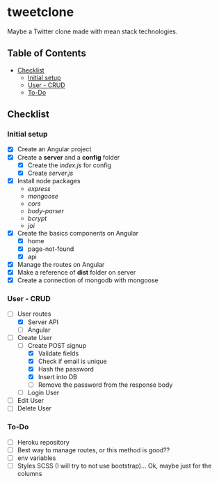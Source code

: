 # tweetclone

Maybe a Twitter clone made with mean stack technologies.

## Table of Contents
* [Checklist](#cheklist)
  * [Initial setup](#initial-setup)
  * [User - CRUD](#user---crud)
  * [To-Do](#to-do)


## Checklist
### Initial setup
* [x] Create an Angular project
* [x] Create a **server** and a **config** folder
  * [x] Create the _index.js_ for config
  * [x] Create _server.js_
* [x] Install node packages
  * _express_
  * _mongoose_
  * _cors_
  * _body-parser_
  * _bcrypt_
  * _joi_
* [x] Create the basics components on Angular
  * [x] home
  * [x] page-not-found
  * [x] api
* [x] Manage the routes on Angular
* [x] Make a reference of **dist** folder on server
* [x] Create a connection of mongodb with mongoose

### User - CRUD
* [ ] User routes
  * [x] Server API
  * [ ] Angular
* [ ] Create User
  * [ ] Create POST signup
    * [x] Validate fields
    * [x] Check if email is unique
    * [x] Hash the password
    * [x] Insert into DB
    * [ ] Remove the password from the response body
  * [ ] Login User
* [ ] Edit User
* [ ] Delete User

### To-Do
* [ ] Heroku repository
* [ ] Best way to manage routes, or this method is good??
* [ ] env variables
* [ ] Styles SCSS (I will try to not use bootstrap)... Ok, maybe just for the columns

